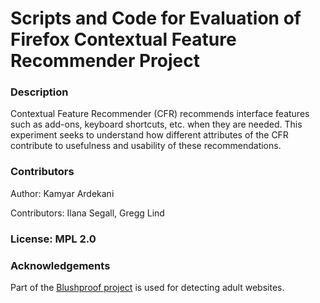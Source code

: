 # Scripts and Code for Evaluation of Firefox Contextual Feature Recommender Project

### Description

Contextual Feature Recommender (CFR) recommends interface features such as add-ons, keyboard shortcuts, etc. when they are needed. This experiment seeks to understand how different attributes of the CFR contribute to usefulness and usability of these recommendations.

### Contributors

Author: Kamyar Ardekani

Contributors: Ilana Segall, Gregg Lind

### License: MPL 2.0

### Acknowledgements

Part of the [Blushproof project](https://github.com/mozilla/blushproof) is used for detecting adult websites.



